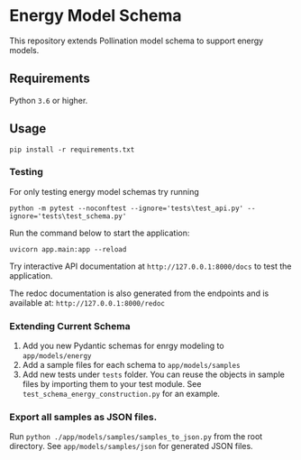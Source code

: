 # Energy Model Schema

This repository extends Pollination model schema to support energy models.

## Requirements

Python `3.6` or higher.

## Usage

```shell
pip install -r requirements.txt
```

### Testing

For only testing energy model schemas try running

```console
python -m pytest --noconftest --ignore='tests\test_api.py' --ignore='tests\test_schema.py'
```

Run the command below to start the
application:

`uvicorn app.main:app --reload`

Try interactive API documentation at `http://127.0.0.1:8000/docs` to test the
application.

The redoc documentation is also generated from the endpoints and is available at: `http://127.0.0.1:8000/redoc`

### Extending Current Schema

1. Add you new Pydantic schemas for enrgy modeling to `app/models/energy`
2. Add a sample files for each schema to `app/models/samples`
3. Add new tests under `tests` folder. You can reuse the objects in sample files by importing them to your test module. See `test_schema_energy_construction.py` for an example.


### Export all samples as JSON files.

Run `python ./app/models/samples/samples_to_json.py` from the root directory. See `app/models/samples/json` for generated JSON files.
